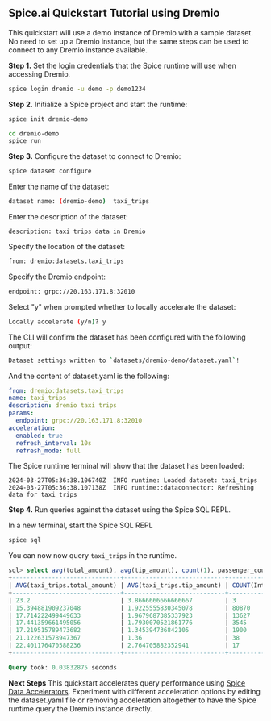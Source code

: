 
## Spice.ai Quickstart Tutorial using Dremio

This quickstart will use a demo instance of Dremio with a sample dataset.  No need to set up a Dremio instance, but the same steps can be used to connect to any Dremio instance available. 

**Step 1.** Set the login credentials that the Spice runtime will use when accessing Dremio.

```bash
spice login dremio -u demo -p demo1234
```

**Step 2.** Initialize a Spice project and start the runtime:

```bash
spice init dremio-demo
```

```bash
cd dremio-demo
spice run
```

**Step 3.** Configure the dataset to connect to Dremio:

```bash
spice dataset configure
```

Enter the name of the dataset:

```bash
dataset name: (dremio-demo)  taxi_trips
```

Enter the description of the dataset:

```
description: taxi trips data in Dremio
```

Specify the location of the dataset:

```bash
from: dremio:datasets.taxi_trips
```

Specify the Dremio endpoint:

```bash
endpoint: grpc://20.163.171.8:32010
```

Select "y" when prompted whether to locally accelerate the dataset:

```bash
Locally accelerate (y/n)? y
```

The CLI will confirm the dataset has been configured with the following output:

```bash
Dataset settings written to `datasets/dremio-demo/dataset.yaml`!
```

And the content of dataset.yaml is the following:

```yaml
from: dremio:datasets.taxi_trips
name: taxi_trips
description: dremio taxi trips
params:
  endpoint: grpc://20.163.171.8:32010
acceleration:
  enabled: true
  refresh_interval: 10s
  refresh_mode: full
```

The Spice runtime terminal will show that the dataset has been loaded:

```
2024-03-27T05:36:38.106740Z  INFO runtime: Loaded dataset: taxi_trips
2024-03-27T05:36:38.107138Z  INFO runtime::dataconnector: Refreshing data for taxi_trips
```

**Step 4.** Run queries against the dataset using the Spice SQL REPL.

In a new terminal, start the Spice SQL REPL

```bash
spice sql
```

You can now now query `taxi_trips` in the runtime.

```sql
sql> select avg(total_amount), avg(tip_amount), count(1), passenger_count from taxi_trips group by passenger_count order by passenger_count asc;
+------------------------------+----------------------------+-----------------+-----------------+
| AVG(taxi_trips.total_amount) | AVG(taxi_trips.tip_amount) | COUNT(Int64(1)) | passenger_count |
+------------------------------+----------------------------+-----------------+-----------------+
| 23.2                         | 3.8666666666666667         | 3               | 0               |
| 15.394881909237048           | 1.9225555830345078         | 80870           | 1               |
| 17.714222499449633           | 1.9679687385337923         | 13627           | 2               |
| 17.441359661495056           | 1.7930070521861776         | 3545            | 3               |
| 17.219515789473682           | 1.345394736842105          | 1900            | 4               |
| 21.122631578947367           | 1.36                       | 38              | 5               |
| 22.401176470588236           | 2.764705882352941          | 17              | 6               |
+------------------------------+----------------------------+-----------------+-----------------+

Query took: 0.03832875 seconds
```

**Next Steps**
This quickstart accelerates query performance using [Spice Data Accelerators](https://docs.spiceai.org/data-accelerators).  Experiment with different acceleration options by editing the dataset.yaml file or removing acceleration altogether to have the Spice runtime query the Dremio instance directly.